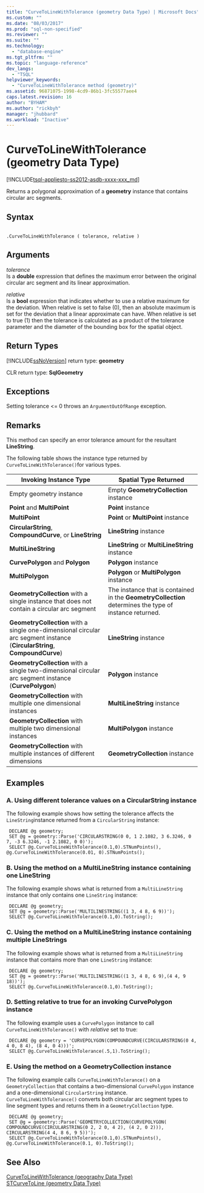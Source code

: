 ```yaml
---
title: "CurveToLineWithTolerance (geometry Data Type) | Microsoft Docs"
ms.custom: ""
ms.date: "08/03/2017"
ms.prod: "sql-non-specified"
ms.reviewer: ""
ms.suite: ""
ms.technology: 
  - "database-engine"
ms.tgt_pltfrm: ""
ms.topic: "language-reference"
dev_langs: 
  - "TSQL"
helpviewer_keywords: 
  - "CurveToLineWithTolerance method (geometry)"
ms.assetid: 96871075-1998-4cd9-86b1-3fc55577aee4
caps.latest.revision: 16
author: "BYHAM"
ms.author: "rickbyh"
manager: "jhubbard"
ms.workload: "Inactive"
---
```

# CurveToLineWithTolerance (geometry Data Type)
[!INCLUDE[tsql-appliesto-ss2012-asdb-xxxx-xxx_md](../../includes/tsql-appliesto-ss2012-asdb-xxxx-xxx-md.md)]

Returns a polygonal approximation of a **geometry** instance that contains circular arc segments.
  
## Syntax  
  
```  
  
.CurveToLineWithTolerance ( tolerance, relative )  
```  
  
## Arguments  
 *tolerance*  
 Is a **double** expression that defines the maximum error between the original circular arc segment and its linear approximation.  
  
 *relative*  
 Is a **bool** expression that indicates whether to use a relative maximum for the deviation. When relative is set to false (0), then an absolute maximum is set for the deviation that a linear approximate can have. When relative is set to true (1) then the tolerance is calculated as a product of the tolerance parameter and the diameter of the bounding box for the spatial object.  
  
## Return Types  
 [!INCLUDE[ssNoVersion](../../includes/ssnoversion-md.md)] return type: **geometry**  
  
 CLR return type: **SqlGeometry**  
  
## Exceptions  
 Setting tolerance <= 0 throws an `ArgumentOutOfRange` exception.  
  
## Remarks  
 This method can specify an error tolerance amount for the resultant **LineString**.  
  
 The following table shows the instance type returned by `CurveToLineWithTolerance()`for various types.  
  
|Invoking Instance Type|Spatial Type Returned|  
|----------------------------|---------------------------|  
|Empty geometry instance|Empty **GeometryCollection** instance|  
|**Point** and **MultiPoint**|**Point** instance|  
|**MultiPoint**|**Point** or **MultiPoint** instance|  
|**CircularString**, **CompoundCurve**, or **LineString**|**LineString** instance|  
|**MultiLineString**|**LineString** or **MultiLineString** instance|  
|**CurvePolygon** and **Polygon**|**Polygon** instance|  
|**MultiPolygon**|**Polygon** or **MultiPolygon** instance|  
|**GeometryCollection** with a single instance that does not contain a circular arc segment|The instance that is contained in the **GeometryCollection** determines the type of instance returned.|  
|**GeometryCollection** with a single one-dimensional circular arc segment instance (**CircularString**, **CompoundCurve**)|**LineString** instance|  
|**GeometryCollection** with a single two-dimensional circular arc segment instance (**CurvePolygon**)|**Polygon** instance|  
|**GeometryCollection** with multiple one dimensional instances|**MultiLineString** instance|  
|**GeometryCollection** with multiple two dimensional instances|**MultiPolygon** instance|  
|**GeometryCollection** with multiple instances of different dimensions|**GeometryCollection** instance|  
  
## Examples  
  
### A. Using different tolerance values on a CircularString instance  
 The following example shows how setting the tolerance affects the `LineString`instance returned from a `CircularString` instance:  
  
```
 DECLARE @g geometry; 
 SET @g = geometry::Parse('CIRCULARSTRING(0 0, 1 2.1082, 3 6.3246, 0 7, -3 6.3246, -1 2.1082, 0 0)'); 
 SELECT @g.CurveToLineWithTolerance(0.1,0).STNumPoints(), @g.CurveToLineWithTolerance(0.01, 0).STNumPoints();
 ```  
  
### B. Using the method on a MultiLineString instance containing one LineString  
 The following example shows what is returned from a `MultiLineString` instance that only contains one `LineString` instance:  
  
```
 DECLARE @g geometry; 
 SET @g = geometry::Parse('MULTILINESTRING((1 3, 4 8, 6 9))'); 
 SELECT @g.CurveToLineWithTolerance(0.1,0).ToString();
 ```  
  
### C. Using the method on a MultiLineString instance containing multiple LineStrings  
 The following example shows what is returned from a `MultiLineString` instance that contains more than one `LineString` instance:  
  
```
 DECLARE @g geometry; 
 SET @g = geometry::Parse('MULTILINESTRING((1 3, 4 8, 6 9),(4 4, 9 18))'); 
 SELECT @g.CurveToLineWithTolerance(0.1,0).ToString();
 ```  
  
### D. Setting relative to true for an invoking CurvePolygon instance  
 The following example uses a `CurvePolygon` instance to call `CurveToLineWithTolerance()` with *relative* set to true:  
  
```
 DECLARE @g geometry = 'CURVEPOLYGON(COMPOUNDCURVE(CIRCULARSTRING(0 4, 4 0, 8 4), (8 4, 0 4)))'; 
 SELECT @g.CurveToLineWithTolerance(.5,1).ToString();
 ```  
  
### E. Using the method on a GeometryCollection instance  
 The following example calls `CurveToLineWithTolerance()` on a `GeometryCollection` that contains a two-dimensional `CurvePolygon` instance and a one-dimensional `CircularString` instance. `CurveToLineWithTolerance()` converts both circular arc segment types to line segment types and returns them in a `GeometryCollection` type.  
  
```
 DECLARE @g geometry; 
 SET @g = geometry::Parse('GEOMETRYCOLLECTION(CURVEPOLYGON( COMPOUNDCURVE(CIRCULARSTRING(0 2, 2 0, 4 2), (4 2, 0 2))), CIRCULARSTRING(4 4, 8 6, 9 5))'); 
 SELECT @g.CurveToLineWithTolerance(0.1,0).STNumPoints(), @g.CurveToLineWithTolerance(0.1, 0).ToString();
 ```  
  
## See Also  
 [CurveToLineWithTolerance &#40;geography Data Type&#41;](../../t-sql/spatial-geography/curvetolinewithtolerance-geography-data-type.md)   
 [STCurveToLine &#40;geometry Data Type&#41;](../../t-sql/spatial-geometry/stcurvetoline-geometry-data-type.md)  
  
  

